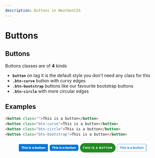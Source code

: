 ```yaml
---
description: Buttons in NextGenCSS
---
```


# Buttons



## Buttons

Buttons classes are of **4** kinds



* **`button`**   on tag it is the default style you don't  need any class for this
* **`.btn-curve`** button with curvy edges
* **`.btn-bootstrap`**   buttons like our favourite bootstrap buttons
* **`.btn-circle`**  with more circular edges



## **Examples**

```html
<button class="">This is a button</button>
<button class="btn-curve">This is a button</button>
<button class="btn-circle">This is a button</button>
<button class="btn-bootstrap">This is a button</button>
```

<figure><img src="../.gitbook/assets/img.png" alt=""><figcaption></figcaption></figure>
